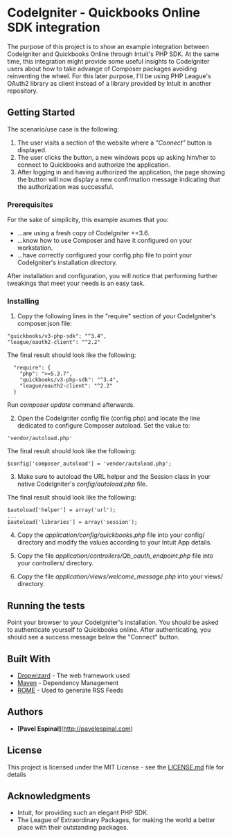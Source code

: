 # CodeIgniter - Quickbooks Online SDK integration

The purpose of this project is to show an example integration between CodeIgniter and Quickbooks Online through Intuit's PHP SDK. At the same time, this integration might provide some useful insights to CodeIgniter users about how to take advange of Composer packages avoiding reinventing the wheel. For this later purpose, I'll be using PHP League's OAuth2 library as client instead of a library provided by Intuit in another repository.

## Getting Started

The scenario/use case is the following: 

1. The user visits a section of the website where a *"Connect"* button is displayed.
2. The user clicks the button, a new windows pops up asking him/her to connect to Quickbooks and authorize the application.
3. After logging in and having authorized the application, the page showing the button will now display a new confirmation message indicating that the authorization was successful.

### Prerequisites

For the sake of simplicity, this example asumes that you:

* ...are using a fresh copy of CodeIgniter +=3.6.
* ...know how to use Composer and have it configured on your workstation.
* ...have correctly configured your config.php file to point your CodeIgniter's installation directory.

After installation and configuration, you will notice that performing further tweakings that meet your needs is an easy task.

### Installing

1. Copy the following lines in the "require" section of your CodeIgniter's composer.json file:

```
"quickbooks/v3-php-sdk": "^3.4",
"league/oauth2-client": "^2.2"
```

The final result should look like the following:

```
  "require": {
    "php": ">=5.3.7",
    "quickbooks/v3-php-sdk": "^3.4",
    "league/oauth2-client": "^2.2"
  }
```

Run _composer update_ command afterwards.

2. Open the CodeIgniter config file (config.php) and locate the line dedicated to configure Composer autoload. Set the value to:

```
'vendor/autoload.php'
```

The final result should look like the following:

```
$config['composer_autoload'] = 'vendor/autoload.php';
```
3. Make sure to autoload the URL helper and the Session class in your native CodeIgniter's _config/autoload.php_ file.

The final result should look like the following:

```
$autoload['helper'] = array('url');
...
$autoload['libraries'] = array('session');
```
4. Copy the _application/config/quickbooks.php_ file into your config/ directory and modify the values according to your Intuit App details.

5. Copy the file _application/controllers/Qb_oauth_endpoint.php_ file into your controllers/ directory.

6. Copy the file _application/views/welcome_message.php_ into your views/ directory. 

## Running the tests

Point your browser to your CodeIgniter's installation. You should be asked to authenticate yourself to Quickbooks online. After authenticating, you should see a success message below the "Connect" button.

## Built With

* [Dropwizard](http://www.dropwizard.io/1.0.2/docs/) - The web framework used
* [Maven](https://maven.apache.org/) - Dependency Management
* [ROME](https://rometools.github.io/rome/) - Used to generate RSS Feeds

## Authors

* **[Pavel Espinal]**(http://pavelespinal.com)

## License

This project is licensed under the MIT License - see the [LICENSE.md](LICENSE.md) file for details

## Acknowledgments

* Intuit, for providing such an elegant PHP SDK.
* The League of Extraordinary Packages, for making the world a better place with their outstanding packages.
